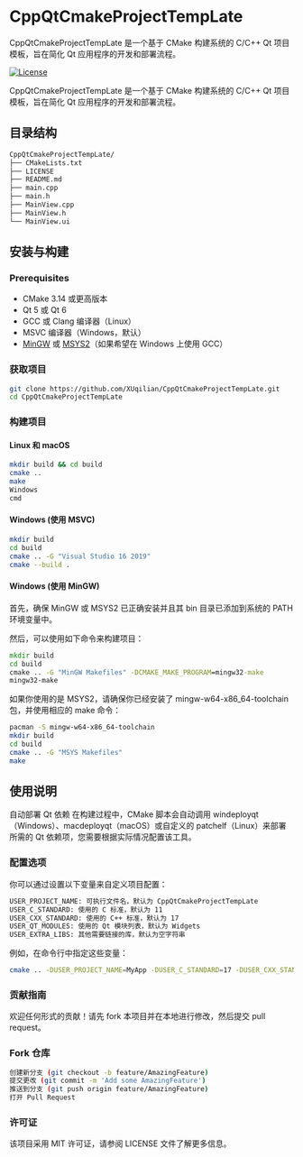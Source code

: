 # CppQtCmakeProjectTempLate

CppQtCmakeProjectTempLate 是一个基于 CMake 构建系统的 C/C++ Qt 项目模板，旨在简化 Qt 应用程序的开发和部署流程。

[![License](https://img.shields.io/badge/License-MIT-blue.svg)](LICENSE)

CppQtCmakeProjectTempLate 是一个基于 CMake 构建系统的 C/C++ Qt 项目模板，旨在简化 Qt 应用程序的开发和部署流程。

## 目录结构

```bash
CppQtCmakeProjectTempLate/
├── CMakeLists.txt
├── LICENSE
├── README.md
├── main.cpp
├── main.h
├── MainView.cpp
├── MainView.h
└── MainView.ui
```


## 安装与构建

### Prerequisites

- CMake 3.14 或更高版本
- Qt 5 或 Qt 6
- GCC 或 Clang 编译器（Linux）
- MSVC 编译器（Windows，默认）
- [MinGW](https://www.mingw-w64.org/) 或 [MSYS2](https://www.msys2.org/)（如果希望在 Windows 上使用 GCC）

### 获取项目

```bash
git clone https://github.com/XUqilian/CppQtCmakeProjectTempLate.git
cd CppQtCmakeProjectTempLate
```

### 构建项目

#### Linux 和 macOS

```bash
mkdir build && cd build
cmake ..
make
Windows
cmd
```

#### Windows (使用 MSVC)

```bash
mkdir build
cd build
cmake .. -G "Visual Studio 16 2019"
cmake --build .
```

#### Windows (使用 MinGW)

首先，确保 MinGW 或 MSYS2 已正确安装并且其 bin 目录已添加到系统的 PATH 环境变量中。

然后，可以使用如下命令来构建项目：

```cmd
mkdir build
cd build
cmake .. -G "MinGW Makefiles" -DCMAKE_MAKE_PROGRAM=mingw32-make
mingw32-make
```

如果你使用的是 MSYS2，请确保你已经安装了 mingw-w64-x86_64-toolchain 包，并使用相应的 make 命令：

```bash
pacman -S mingw-w64-x86_64-toolchain
mkdir build
cd build
cmake .. -G "MSYS Makefiles"
make
```

## 使用说明

自动部署 Qt 依赖
在构建过程中，CMake 脚本会自动调用 windeployqt（Windows）、macdeployqt（macOS）或自定义的 patchelf（Linux）来部署所需的 Qt 依赖项，您需要根据实际情况配置该工具。

### 配置选项

你可以通过设置以下变量来自定义项目配置：

```bash
USER_PROJECT_NAME: 可执行文件名，默认为 CppQtCmakeProjectTempLate
USER_C_STANDARD: 使用的 C 标准，默认为 11
USER_CXX_STANDARD: 使用的 C++ 标准，默认为 17
USER_QT_MODULES: 使用的 Qt 模块列表，默认为 Widgets
USER_EXTRA_LIBS: 其他需要链接的库，默认为空字符串
```

例如，在命令行中指定这些变量：

```bash
cmake .. -DUSER_PROJECT_NAME=MyApp -DUSER_C_STANDARD=17 -DUSER_CXX_STANDARD=20 -DUSER_QT_MODULES="Widgets;Network" -DUSER_EXTRA_LIBS="ws2_32"
```

### 贡献指南
欢迎任何形式的贡献！请先 fork 本项目并在本地进行修改，然后提交 pull request。

### Fork 仓库

```bash
创建新分支 (git checkout -b feature/AmazingFeature)
提交更改 (git commit -m 'Add some AmazingFeature')
推送到分支 (git push origin feature/AmazingFeature)
打开 Pull Request
```

### 许可证

该项目采用 MIT 许可证，请参阅 LICENSE 文件了解更多信息。
